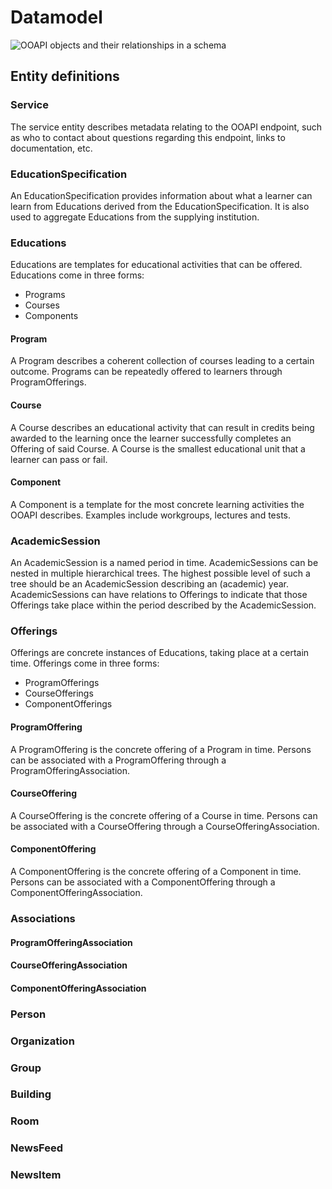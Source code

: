 # Datamodel

![OOAPI objects and their relationships in a schema](https://open-education-api.github.io/specification/v5/OOAPIv5_model.png)


## Entity definitions

### Service
The service entity describes metadata relating to the OOAPI endpoint, such as who to contact about questions regarding this endpoint, links to documentation, etc.

### EducationSpecification
An EducationSpecification provides information about what a learner can learn from Educations derived from the EducationSpecification. It is also used to aggregate Educations from the supplying institution.

### Educations
Educations are templates for educational activities that can be offered. Educations come in three forms:
* Programs
* Courses
* Components

#### Program
A Program describes a coherent collection of courses leading to a certain outcome. Programs can be repeatedly offered to learners through ProgramOfferings.

#### Course
A Course describes an educational activity that can result in credits being awarded to the learning once the learner successfully completes an Offering of said Course. A Course is the smallest educational unit that a learner can pass or fail.

#### Component
A Component is a template for the most concrete learning activities the OOAPI describes. Examples include workgroups, lectures and tests.

### AcademicSession
An AcademicSession is a named period in time. AcademicSessions can be nested in multiple hierarchical trees. The highest possible level of such a tree should be an AcademicSession describing an (academic) year. AcademicSessions can have relations to Offerings to indicate that those Offerings take place within the period described by the AcademicSession.

### Offerings
Offerings are concrete instances of Educations, taking place at a certain time. Offerings come in three forms:
* ProgramOfferings
* CourseOfferings
* ComponentOfferings

#### ProgramOffering
A ProgramOffering is the concrete offering of a Program in time. Persons can be associated with a ProgramOffering through a ProgramOfferingAssociation.

#### CourseOffering
A CourseOffering is the concrete offering of a Course in time. Persons can be associated with a CourseOffering through a CourseOfferingAssociation.

#### ComponentOffering
A ComponentOffering is the concrete offering of a Component in time. Persons can be associated with a ComponentOffering through a ComponentOfferingAssociation.

### Associations

#### ProgramOfferingAssociation

#### CourseOfferingAssociation

#### ComponentOfferingAssociation

### Person

### Organization

### Group

### Building

### Room

### NewsFeed

### NewsItem

